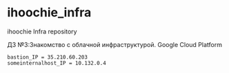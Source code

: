 # ihoochie_infra
ihoochie Infra repository

ДЗ №3:Знакомство с облачной инфраструктурой. Google Cloud Platform

```
bastion_IP = 35.210.60.203
someinternalhost_IP = 10.132.0.4
```

